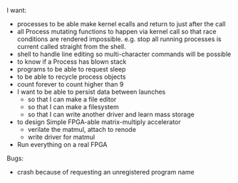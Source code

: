 I want:
- processes to be able make kernel ecalls and return to just after the call
- all Process mutating functions to happen via kernel call so that race conditions are rendered impossible. e.g. stop all running processes is current called straight from the shell.
- shell to handle line editing so multi-character commands will be possible
- to know if a Process has blown stack
- programs to be able to request sleep
- to  be able to recycle process objects
- count forever to count higher than 9
- I want to be able to persist data between launches
    - so that I can make a file editor
    - so that I can make a filesystem
    - so that I can write another driver and learn mass storage
- to design Simple FPGA-able matrix-multiply accelerator
    - verilate the matmul, attach to renode
    - write driver for matmul
- Run everything on a real FPGA

Bugs:
- crash because of requesting an unregistered program name
